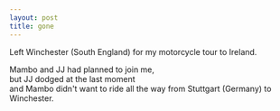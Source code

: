```yaml
---
layout: post
title: gone
---
```

Left Winchester (South England) for my motorcycle tour to Ireland.

Mambo and JJ had planned to join me,  
but JJ dodged at the last moment  
and Mambo didn't want to ride all the way from Stuttgart (Germany) to Winchester.
